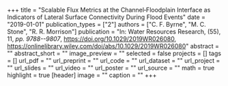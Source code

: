 +++
title = "Scalable Flux Metrics at the Channel‐Floodplain Interface as Indicators of Lateral Surface Connectivity During Flood Events"
date = "2019-01-01"
publication_types = ["2"]
authors = ["C. F. Byrne", "M. C. Stone", "R. R. Morrison"]
publication = "In: Water Resources Research, (55), 11, _pp. 9788--9807_, https://doi.org/10.1029/2019WR026080, https://onlinelibrary.wiley.com/doi/abs/10.1029/2019WR026080"
abstract = ""
abstract_short = ""
image_preview = ""
selected = false
projects = []
tags = []
url_pdf = ""
url_preprint = ""
url_code = ""
url_dataset = ""
url_project = ""
url_slides = ""
url_video = ""
url_poster = ""
url_source = ""
math = true
highlight = true
[header]
image = ""
caption = ""
+++
